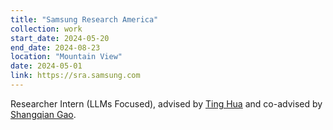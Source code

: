 ```yaml
---
title: "Samsung Research America"
collection: work
start_date: 2024-05-20
end_date: 2024-08-23
location: "Mountain View"
date: 2024-05-01
link: https://sra.samsung.com
---
```


Researcher Intern (LLMs Focused), advised by <a href="https://t7hua.github.io" target="_blank">Ting Hua</a> and co-advised by <a href="https://gaosh.github.io" target="_blank">Shangqian Gao</a>.
